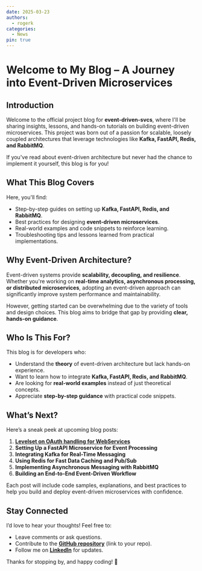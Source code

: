 ```yaml
---
date: 2025-03-23
authors:
  - rogerk
categories:
  - News
pin: true
---
```


# Welcome to My Blog – A Journey into Event-Driven Microservices

## Introduction

Welcome to the official project blog for **event-driven-svcs**, where I'll be sharing insights, lessons, and hands-on tutorials on building event-driven microservices. This project was born out of a passion for scalable, loosely coupled architectures that leverage technologies like **Kafka, FastAPI, Redis, and RabbitMQ**.

<!-- more -->

If you've read about event-driven architecture but never had the chance to implement it yourself, this blog is for you!

## What This Blog Covers

Here, you'll find:

- Step-by-step guides on setting up **Kafka, FastAPI, Redis, and RabbitMQ**.
- Best practices for designing **event-driven microservices**.
- Real-world examples and code snippets to reinforce learning.
- Troubleshooting tips and lessons learned from practical implementations.

## Why Event-Driven Architecture?

Event-driven systems provide **scalability, decoupling, and resilience**. Whether you're working on **real-time analytics, asynchronous processing, or distributed microservices**, adopting an event-driven approach can significantly improve system performance and maintainability.

However, getting started can be overwhelming due to the variety of tools and design choices. This blog aims to bridge that gap by providing **clear, hands-on guidance**.

## Who Is This For?

This blog is for developers who:

- Understand the **theory** of event-driven architecture but lack hands-on experience.
- Want to learn how to integrate **Kafka, FastAPI, Redis, and RabbitMQ**.
- Are looking for **real-world examples** instead of just theoretical concepts.
- Appreciate **step-by-step guidance** with practical code snippets.

## What’s Next?

Here’s a sneak peek at upcoming blog posts:

1. [**Levelset on OAuth handling for WebServices**](auth-flow.md)
2. **Setting Up a FastAPI Microservice for Event Processing**
3. **Integrating Kafka for Real-Time Messaging**
4. **Using Redis for Fast Data Caching and Pub/Sub**
5. **Implementing Asynchronous Messaging with RabbitMQ**
6. **Building an End-to-End Event-Driven Workflow**

Each post will include code samples, explanations, and best practices to help you build and deploy event-driven microservices with confidence.

## Stay Connected

I’d love to hear your thoughts! Feel free to:

- Leave comments or ask questions.
- Contribute to the **[GitHub repository](https://github.com/rogerkohlerjr/blog_event-driven-svcs/)** (link to your repo).
- Follow me on **[LinkedIn](https://www.linkedin.com/in/rekohler/)** for updates.

Thanks for stopping by, and happy coding! 🚀
